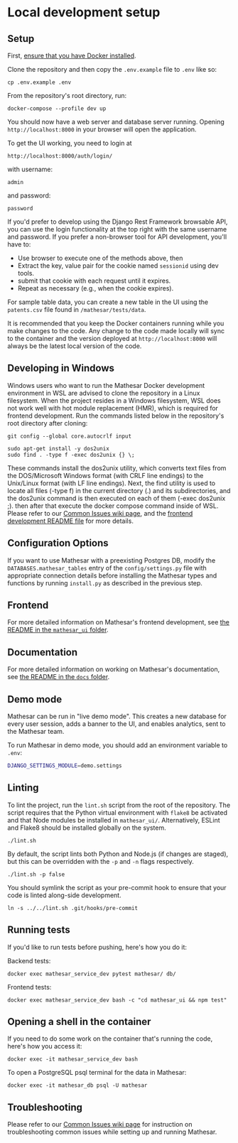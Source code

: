 # Local development setup

## Setup

First, [ensure that you have Docker installed](https://docs.docker.com/get-docker/).

Clone the repository and then copy the `.env.example` file to `.env` like so:

```
cp .env.example .env
```

From the repository's root directory, run:

```
docker-compose --profile dev up
```

You should now have a web server and database server running. Opening `http://localhost:8000` in your browser will open the application.

To get the UI working, you need to login at

`http://localhost:8000/auth/login/`

with username:

`admin`

and password:

`password`

If you'd prefer to develop using the Django Rest Framework browsable API, you can use the login functionality at the top right with the same username and password. If you prefer a non-browser tool for API development, you'll have to:

- Use browser to execute one of the methods above, then
- Extract the key, value pair for the cookie named `sessionid` using dev tools.
- submit that cookie with each request until it expires.
- Repeat as necessary (e.g., when the cookie expires).

For sample table data, you can create a new table in the UI using the `patents.csv` file found in `/mathesar/tests/data`.

It is recommended that you keep the Docker containers running while you make changes to the code. Any change to the code made locally will sync to the container and the version deployed at `http://localhost:8000` will always be the latest local version of the code.

## Developing in Windows

Windows users who want to run the Mathesar Docker development environment in WSL are advised to clone the repository in a Linux filesystem. When the project resides in a Windows filesystem, WSL does not work well with hot module replacement (HMR), which is required for frontend development. 
Run the commands listed below in the repository's root directory after cloning:

```
git config --global core.autocrlf input

```
```
sudo apt-get install -y dos2unix
sudo find . -type f -exec dos2unix {} \;
```
These commands install the dos2unix utility, which converts text files from the DOS/Microsoft Windows format (with CRLF line endings) to the Unix/Linux format (with LF line endings). Next, the find utility is used to locate all files (-type f) in the current directory (.) and its subdirectories, and the dos2unix command is then executed on each of them (-exec dos2unix ;).
then after that execute the docker compose command inside of WSL.
Please refer to our [Common Issues wiki page](https://wiki.mathesar.org/engineering/common-issues), and the [frontend development README file](https://github.com/centerofci/mathesar/blob/master/mathesar_ui/README.md#developing-in-windows) for more details.

## Configuration Options

If you want to use Mathesar with a preexisting Postgres DB, modify the `DATABASES.mathesar_tables` entry of the `config/settings.py` file with appropriate connection details before installing the Mathesar types and functions by running `install.py` as described in the previous step.

## Frontend

For more detailed information on Mathesar's frontend development, see [the README in the `mathesar_ui` folder](https://github.com/centerofci/mathesar/blob/master/mathesar_ui/README.md).

## Documentation

For more detailed information on working on Mathesar's documentation, see [the README in the `docs` folder](https://github.com/centerofci/mathesar/blob/master/docs/README.md).

## Demo mode

Mathesar can be run in "live demo mode". This creates a new database for every user session, adds a banner to the UI, and enables analytics, sent to the Mathesar team.

To run Mathesar in demo mode, you should add an environment variable to `.env`:

```sh
DJANGO_SETTINGS_MODULE=demo.settings
```

## Linting

To lint the project, run the `lint.sh` script from the root of the repository. The script requires that the Python virtual environment with `flake8` be activated and that Node modules be installed in `mathesar_ui/`. Alternatively, ESLint and Flake8 should be installed globally on the system.

```
./lint.sh
```

By default, the script lints both Python and Node.js (if changes are staged), but this can be overridden with the `-p` and `-n` flags respectively.

```
./lint.sh -p false
```

You should symlink the script as your pre-commit hook to ensure that your code is linted along-side development.

```
ln -s ../../lint.sh .git/hooks/pre-commit
```

## Running tests

If you'd like to run tests before pushing, here's how you do it:

Backend tests:

```
docker exec mathesar_service_dev pytest mathesar/ db/
```

Frontend tests:

```
docker exec mathesar_service_dev bash -c "cd mathesar_ui && npm test"
```

## Opening a shell in the container

If you need to do some work on the container that's running the code, here's how you access it:

```
docker exec -it mathesar_service_dev bash
```

To open a PostgreSQL psql terminal for the data in Mathesar:

```
docker exec -it mathesar_db psql -U mathesar
```

## Troubleshooting

Please refer to our [Common Issues wiki page](https://wiki.mathesar.org/engineering/common-issues) for instruction on troubleshooting common issues while setting up and running Mathesar.
